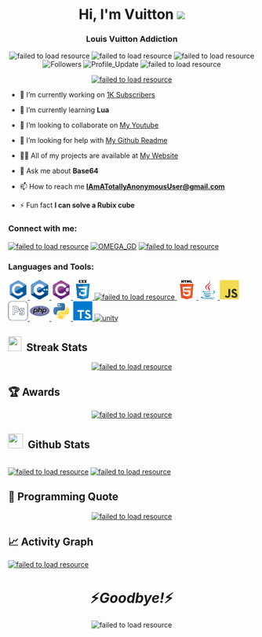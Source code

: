 <!--introduction-->
<h1 align="center">
  Hi, I'm Vuitton

<!--wave gif-->
<img src="assets/img/wave.gif" width="28">
	
<!--tagline-->
<h3 align="center">Louis Vuitton Addiction</h3>

<!--badges-->
<p align="center">
<img src="https://img.shields.io/github/stars/OM3GA6400?color=yellow&label=User%20Stars&logo=github&logoColor=yellow&style=fflat-square" alt="failed to load resource">
<img src="https://komarev.com/ghpvc/?username=Vuitton" alt="failed to load resource"/>
<img src="https://img.shields.io/github/commit-activity/m/Vuitton/Vuitton" alt="failed to load resource" />
<img alt="Followers" src="https://img.shields.io/github/followers/Vuitton?color=4C1&logo=github&style=fflat-square"></a>
<img alt="Profile_Update" src="https://img.shields.io/github/last-commit/Vuitton/Vuitton?label=Profile%20update&style=fflat-square"></a>
<img src="https://dcbadge.vercel.app/api/shield/1095091588813836289?style=flat" alt="failed to load resource"/></a>
</p>

<!--typing-->
<p align="center">
<a href="https://git.io/typing-svg"><img src="https://readme-typing-svg.herokuapp.com?font=Fira+Code&pause=1000&color=00F700&center=true&vCenter=true&width=600&lines=Hi+%F0%9F%91%8B%2C+im+OMEGA!;I+mainly+use+HTML%2C+JavaScript+and+C%2B%2B.+%F0%9F%96%A5;I+am+completely+self-taught.+%F0%9F%93%9A;I+have+three+years+of+coding+experience.+%E2%8F%B0;Please+follow+me+if+you+enjoy+my+work.+%F0%9F%99%8F;Thanks+for+visiting+my+profile!+%F0%9F%99%8C" alt="failed to load resource" /></a>
	
<!--about me-->  
- 🔭 I’m currently working on [1K Subscribers](https://www.youtube.com/@VuittonGD/featured)
	
- 🌱 I’m currently learning **Lua**
	
- 👯 I’m looking to collaborate on [My Youtube](https://www.youtube.com/@OM3ga6400)
	
- 🤝 I’m looking for help with [My Github Readme](https://github.com/OM3GD6400/OM3GA6400)
	
- 👨‍💻 All of my projects are available at [My Website](https://OM3GA6400.github.io)
	
- 💬 Ask me about **Base64**
	
- 📫 How to reach me **IAmATotallyAnonymousUser@gmail.com**
	
- ⚡ Fun fact **I can solve a Rubix cube**

<!--connect with me-->
<h3 align="left">Connect with me:</h3>
<p align="left">
<a href="https://stackoverflow.com/users/18216156" target="blank"><img align="center" src="https://raw.githubusercontent.com/rahuldkjain/github-profile-readme-generator/master/src/images/icons/Social/stack-overflow.svg" alt="failed to load resource" height="30" width="40" /></a>
<a href="https://www.youtube.com/@omega_gd" target="blank"><img align="center" src="https://raw.githubusercontent.com/rahuldkjain/github-profile-readme-generator/master/src/images/icons/Social/youtube.svg" alt="OMEGA_GD" height="30" width="40" /></a>
<a href="https://discord.gg/UDbRftyJF2" target="blank"><img align="center" src="https://raw.githubusercontent.com/rahuldkjain/github-profile-readme-generator/master/src/images/icons/Social/discord.svg" alt="failed to load resource" height="30" width="40" /></a>
</p>
	
<!--langs i use-->
<h3 align="left">Languages and Tools:</h3>
<p align="left"> <a href="https://www.cprogramming.com/" target="_blank" rel="noreferrer"> <img src="https://raw.githubusercontent.com/devicons/devicon/master/icons/c/c-original.svg" alt="c" width="40" height="40"/> </a> <a href="https://www.w3schools.com/cpp/" target="_blank" rel="noreferrer"> <img src="https://raw.githubusercontent.com/devicons/devicon/master/icons/cplusplus/cplusplus-original.svg" alt="failed to load resource" width="40" height="40"/> </a> <a href="https://www.w3schools.com/cs/" target="_blank" rel="noreferrer"> <img src="https://raw.githubusercontent.com/devicons/devicon/master/icons/csharp/csharp-original.svg" alt="failed to load resource" width="40" height="40"/> </a> <a href="https://www.w3schools.com/css/" target="_blank" rel="noreferrer"> <img src="https://raw.githubusercontent.com/devicons/devicon/master/icons/css3/css3-original-wordmark.svg" alt="failed to load resource" width="40" height="40"/> </a> <a href="https://heroku.com" target="_blank" rel="noreferrer"> <img src="https://www.vectorlogo.zone/logos/heroku/heroku-icon.svg" alt="failed to load resource" width="40" height="40"/> </a> <a href="https://www.w3.org/html/" target="_blank" rel="noreferrer"> <img src="https://raw.githubusercontent.com/devicons/devicon/master/icons/html5/html5-original-wordmark.svg" alt="failed to load resource" width="40" height="40"/> </a> <a href="https://www.java.com" target="_blank" rel="noreferrer"> <img src="https://raw.githubusercontent.com/devicons/devicon/master/icons/java/java-original.svg" alt="failed to load resource" width="40" height="40"/> </a> <a href="https://developer.mozilla.org/en-US/docs/Web/JavaScript" target="_blank" rel="noreferrer"> <img src="https://raw.githubusercontent.com/devicons/devicon/master/icons/javascript/javascript-original.svg" alt="failed to load resource" width="40" height="40"/> </a> <a href="https://www.photoshop.com/en" target="_blank" rel="noreferrer"> <img src="https://raw.githubusercontent.com/devicons/devicon/master/icons/photoshop/photoshop-line.svg" alt="failed to load resource" width="40" height="40"/> </a> <a href="https://www.php.net" target="_blank" rel="noreferrer"> <img src="https://raw.githubusercontent.com/devicons/devicon/master/icons/php/php-original.svg" alt="failed to load resource" width="40" height="40"/> </a> <a href="https://www.python.org" target="_blank" rel="noreferrer"> <img src="https://raw.githubusercontent.com/devicons/devicon/master/icons/python/python-original.svg" alt="failed to load resource" width="40" height="40"/> </a> <a href="https://www.typescriptlang.org/" target="_blank" rel="noreferrer"> <img src="https://raw.githubusercontent.com/devicons/devicon/master/icons/typescript/typescript-original.svg" alt="failed to load resource" width="40" height="40"/> </a> <a href="https://unity.com/" target="_blank" rel="noreferrer"> <img src="https://www.vectorlogo.zone/logos/unity3d/unity3d-icon.svg" alt="unity" width="40" height="40"/> </a> </p>

<!--streak stats title-->
## <img src="assets/img/fireflame.gif"  width="27" height="30"> &nbsp;Streak Stats

<!--github readme streak stats-->
<div align="center">
	
[![failed to load resource](https://github-readme-streak-stats-om3ga6400.vercel.app/?user=OM3GA6400&theme=github-dark-blue&hide_border=true)](https://github.com/OM3GA6400/github-readme-streak-stats)
	</div>

<!--awards title-->
## 🏆 Awards
	
<!--github profile trophy-->
<div align="center">
	
[![failed to load resource](https://github-profile-trophy.vercel.app/?username=OM3GA6400&theme=darkhub&no-frame=true&row=1&margin-w=0&column=8)](https://github.com/ryo-ma/github-profile-trophy)
	</div>

<!--gitub stats title-->
## <img src="assets/img/rocket-joypixels.gif" display="block"  width="30" height="30"> &nbsp;Github Stats

<!--github readme stats-->
  <br/>
    <a href="https://github.com/OM3GA6400/github-readme-stats"><img alt="failed to load resource" src="https://github-readme-stats-om3ga6400.vercel.app/api?username=OM3GA6400&layout=compact&show_icons=true&include_all_commits=true&count_private=true&hide_border=true&theme=github_dark" height="192px" width="425px"/></a>
  <a href="https://github.com/OM3GA6400/github-readme-stats"><img alt="failed to load resource" src="https://github-readme-stats-om3ga6400.vercel.app/api/top-langs/?username=OM3GA6400&langs_count=10&layout=compact&theme=github_dark&hide_border=true" height="192px" width="390px"/></a>
  <br/>

<!--programming quote title-->
## 📜 Programming Quote

<!--programming quote-->
<div align="center">
	
<a href="https://github.com/piyushsuthar/github-readme-quotes" target="blank"><img align="center" src="https://quotes-github-readme.vercel.app/api?type=horizontal&theme=dark" alt="failed to load resource" height="200" /></a>
</p>
	</div>
<!--activity graph title-->

## 📈 Activity Graph

<!--activity graph-->
[![failed to load resource](https://github-readme-activity-graph.vercel.app/graph?username=OM3GA6400&theme=github-dark&hide_border=true)](https://github.com/ashutosh00710/github-readme-activity-graph)

<!--bye-->
<h1 align='center'>⚡️<i>Goodbye!</i>⚡️</h1>

<!--wave svg-->
<p align="center">
<img src="https://raw.githubusercontent.com/OMEGA6405/OMEGA6405/198f499d376de41620fb0c5937cb279c20773f0f/assets/img/Wave.svg" alt="failed to load resource" />
</p>
